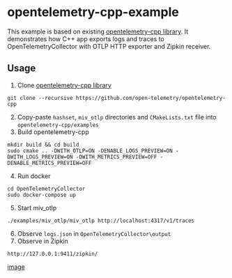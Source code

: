 # opentelemetry-cpp-example
This example is based on existing [opentelemetry-cpp library](https://github.com/open-telemetry/opentelemetry-cpp).
It demonstrates how C++ app exports logs and traces to OpenTelemetryCollector with OTLP HTTP exporter and Zipkin receiver.

## Usage
1. Clone [opentelemetry-cpp library](https://github.com/open-telemetry/opentelemetry-cpp)
```console
git clone --recursive https://github.com/open-telemetry/opentelemetry-cpp
```
2. Copy-paste `hashset`, `miv_otlp` directories and `CMakeLists.txt` file into `opentelemetry-cpp/examples`
3. Build opentelemetry-cpp
```console
mkdir build && cd build
sudo cmake .. -DWITH_OTLP=ON -DENABLE_LOGS_PREVIEW=ON -DWITH_LOGS_PREVIEW=ON -DWITH_METRICS_PREVIEW=OFF -DENABLE_METRICS_PREVIEW=OFF
```
4. Run docker
```console
cd OpenTelemetryCollector
sudo docker-compose up
```
5. Start miv_otlp
```console
./examples/miv_otlp/miv_otlp http://localhost:4317/v1/traces
```
6. Observe `logs.json` in `OpenTelemetryCollector\output`
7. Observe in Zipkin
```console
http://127.0.0.1:9411/zipkin/
```
[image](https://user-images.githubusercontent.com/5527051/185891624-d2bc7cf0-f3a9-40f3-a8a6-598a04792457.png)
